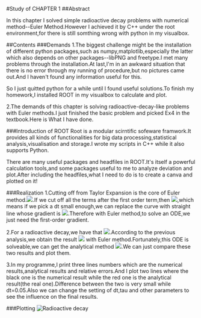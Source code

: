 #Study of CHAPTER 1
##Abstract

In this chapter I solved simple radioactive decay problems with numerical method--Euler Method.However I achieved it by C++ under the root environment,for there is still somthing wrong with python in my visualbox.

##Contents
###Demands
1.The biggest challenge might be the installation of different python packages,such as numpy,matplotlib,especially the latter which also depends on other packages--libPNG and freetype.I met many problems through the installation.At last,I'm in an awkward situation that there is no error through my running of procedure,but no pictures came out.And I haven't found any information useful for this.

So I just quitted python for a while until I found useful solutions.To finish my homework,I installed ROOT in my visualbox to calculate and plot.

2.The demands of this chapter is solving radioactive-decay-like problems with Euler methods.I just finished the basic problem and picked Ex4 in the textbook.Here is What I have done.

###Introduction of ROOT
Root is a modular scirntific sofeware framwork.It provides all kinds of functionalities for big data processing,statistical analysis,visualisation and storage.I wrote my scripts in C++ while it also supports Python.

There are many useful packages and headfiles in ROOT.It's itself a powerful calculation tools,and some packages useful to me to analyze deviation and plot.After including the headfiles,what I need to do is to create a canva and plotted on it!

###Realization
1.Cutting off from Taylor Expansion is the core of Euler method.![](http://latex.codecogs.com/gif.latex?\N_U($Delta$t)=N_U(0)+\frac{dN_U}{dt}$Delta$t+\frac{1}{2}frac\{d^2N_U}{dt^2}($Deltat$)^2+...).If we cut off all the terms after the first order term,then ![](http://latex.codecogs.com/gif.latex?\N_Udt=N_U0+\frac{dN_U}{dt}),which means if we pick a dt small enough,we can replace the curve with straight line whose gradient is ![](http://latex.codecogs.com/gif.latex?\\frac{dN_U}{dt}).Therefore with Euler method,to solve an ODE,we just need the first-order gradient.

2.For a radioactive decay,we have that ![](http://latex.codecogs.com/gif.latex?\\frac{dN_U}{dt}=\frac{N_U}{tau}).According to the previous analysis,we obtain the result ![](http://latex.codecogs.com/gif.latex?\N_Udt=N_U0-\frac{N_U}{tau}*dt) with Euler method.Fortunately,this ODE is solveable,we can get the analytical method ![](http://latex.codecogs.com/gif.latex?\N_Ut=N_U0*Exp(\frac{t}{tau})).We can just compare these two results and plot them.

3.In my programme,I print three lines numbers which are the numerical results,analytical results and relative errors.And I plot two lines where the black one is the numerical result while the red one is the analytical result(the real one).Difference between the two is very small while dt=0.05.Also we can change the setting of dt,tau and other parameters to see the influence on the final results.

###Plotting
![Radioactive decay](https://raw.githubusercontent.com/YMTheory/computationalphysics_N2013301020035/master/ChapterOne/RadiActivity.gif)


